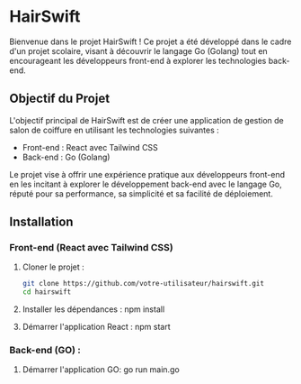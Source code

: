# HairSwift

Bienvenue dans le projet HairSwift ! Ce projet a été développé dans le cadre d'un projet scolaire, visant à découvrir le langage Go (Golang) tout en encourageant les développeurs front-end à explorer les technologies back-end.

## Objectif du Projet

L'objectif principal de HairSwift est de créer une application de gestion de salon de coiffure en utilisant les technologies suivantes :
- Front-end : React avec Tailwind CSS
- Back-end : Go (Golang)

Le projet vise à offrir une expérience pratique aux développeurs front-end en les incitant à explorer le développement back-end avec le langage Go, réputé pour sa performance, sa simplicité et sa facilité de déploiement.

## Installation

### Front-end (React avec Tailwind CSS)

1. Cloner le projet :
   ```bash
   git clone https://github.com/votre-utilisateur/hairswift.git
   cd hairswift

2. Installer les dépendances :
        npm install

3. Démarrer l'application React :
        npm start


### Back-end (GO) :
1. Démarrer l'application GO:
        go run main.go